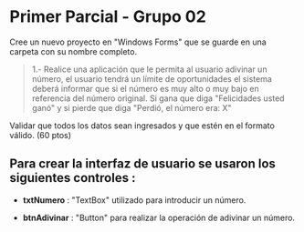 # Primer Parcial - Grupo 02

Cree un nuevo proyecto en "Windows Forms" que se guarde en una carpeta con su nombre completo.

> 1.- Realice una aplicación que le permita al usuario adivinar un número, el usuario tendrá un límite de oportunidades el sistema deberá informar que si el número es muy alto o muy bajo en referencia del número original.
Si gana que diga "Felicidades usted ganó" y si pierde que diga "Perdió, el número era: X"

Validar que todos los datos sean ingresados y que estén en el formato válido. (60 ptos) 

>>>>>>>>>>>>>>>>>>>>>>>>>>>>>

## Para crear la interfaz de usuario se usaron los siguientes controles :

* <b>txtNumero</b> : "TextBox" utilizado para introducir un número.

* <b>btnAdivinar</b> : "Button" para realizar la operación de adivinar un número.